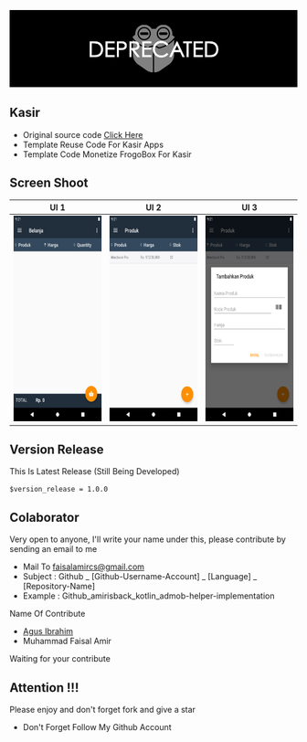 ![ScreenShoot Apps](https://raw.githubusercontent.com/amirisback/amirisback/master/docs/image/deprecated.png?raw=true)

## Kasir
- Original source code [Click Here](https://github.com/agusibrahim/AppKasir-androidstudio)
- Template Reuse Code For Kasir Apps
- Template Code Monetize FrogoBox For Kasir

## Screen Shoot

| UI 1 | UI 2 | UI 3 |
|:----:|:----:|:----:|
|<span align="center"><img width="200px" height="360px" src="docs/image/ss_1.png"></span> | <span align="center"><img width="200px" height="360px" src="docs/image/ss_2.png"></span> | <span align="center"><img width="200px" height="360px" src="docs/image/ss_3.png"></span> |

## Version Release
This Is Latest Release (Still Being Developed)

    $version_release = 1.0.0


## Colaborator
Very open to anyone, I'll write your name under this, please contribute by sending an email to me

- Mail To faisalamircs@gmail.com
- Subject : Github _ [Github-Username-Account] _ [Language] _ [Repository-Name]
- Example : Github_amirisback_kotlin_admob-helper-implementation

Name Of Contribute
- [Agus Ibrahim](https://github.com/agusibrahim)
- Muhammad Faisal Amir

Waiting for your contribute

## Attention !!!
Please enjoy and don't forget fork and give a star
- Don't Forget Follow My Github Account
